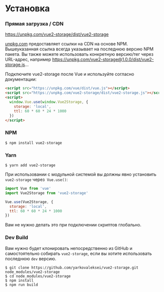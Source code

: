 # Установка

### Прямая загрузка / CDN

https://unpkg.com/vue2-storage/dist/vue2-storage

[unpkg.com](https://unpkg.com) предоставляет ссылки на CDN на основе NPM. Вышеуказанная ссылка всегда указывает на последнюю версию NPM пакета. Вы также можете использовать конкретную версию/тег через URL-адрес, например https://unpkg.com/vue2-storage@1.0.0/dist/vue2-storage.js...

Подключите vue2-storage после Vue и используйте согласно документации:

```html
<script src="https://unpkg.com/vue/dist/vue.js"></script>
<script src="https://unpkg.com/vue2-storage/dist/vue2-storage.js"></script>
<script>
  window.Vue.use(window.Vue2Storage, {
    storage: 'local',
    ttl: 60 * 60 * 24 * 1000
  })
</script>
```

### NPM

    $ npm install vue2-storage

### Yarn

    $ yarn add vue2-storage

При использовании с модульной системой вы должны явно установить `vue2-storage` через` Vue.use()`:

```javascript
import Vue from 'vue'
import Vue2Storage from 'vue2-storage'

Vue.use(Vue2Storage, {
  storage: 'local',
  ttl: 60 * 60 * 24 * 1000
})
```

Вам не нужно делать это при подключении скриптов глобально.

### Dev Build

Вам нужно будет клонировать непосредственно из GitHub и самостоятельно собирать `vue2-storage`, если
вы хотите использовать последнюю `dev` версию.

    $ git clone https://github.com/yarkovaleksei/vue2-storage.git node_modules/vue2-storage
    $ cd node_modules/vue2-storage
    $ npm install
    $ npm run build
